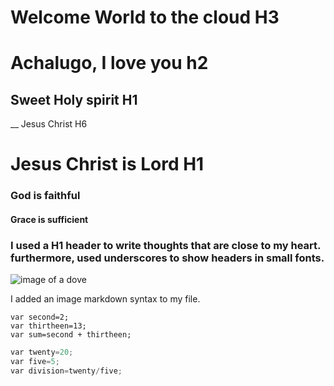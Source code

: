 # Welcome World to the cloud H3
# Achalugo, I love you h2
## Sweet Holy spirit H1
__ Jesus Christ H6
# Jesus Christ is Lord H1
### God is faithful
#### Grace is sufficient          

### I used a H1 header to write thoughts that are close to my heart. furthermore, used underscores to show headers in small fonts.
![image of a dove](https://unsplash.com/photos/qER4m7n0vp8/download?force=true)

 
 
 
 I added an image markdown syntax to my file. 

```javascripts
var second=2;
var thirtheen=13;
var sum=second + thirtheen;
```

```python
var twenty=20;
var five=5;
var division=twenty/five;
```
